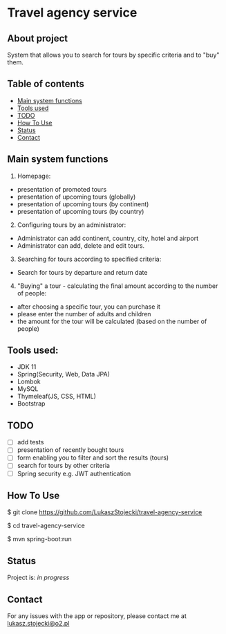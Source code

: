 # Travel agency service

## About project

System that allows you to search for tours by specific criteria and to "buy" them.

## Table of contents
* [Main system functions](#Main-system-functions)
* [Tools used](#Tools-used)
* [TODO](#TODO)
* [How To Use](#How-To-Use)
* [Status](#status)
* [Contact](#contact)

## Main system functions

1. Homepage:
- presentation of promoted tours
- presentation of upcoming tours (globally)
- presentation of upcoming tours (by continent)
- presentation of upcoming tours (by country)

2. Configuring tours by an administrator: 
- Administrator can add continent, country, city, hotel and airport
- Administrator can add, delete and edit tours.

3. Searching for tours according to specified criteria:
- Search for tours by departure and return date

4. "Buying" a tour - calculating the final amount according to the number of people:
- after choosing a specific tour, you can purchase it
- please enter the number of adults and children
- the amount for the tour will be calculated (based on the number of people)

## Tools used:

 - JDK 11
 - Spring(Security, Web, Data JPA)
 - Lombok
 - MySQL
 - Thymeleaf(JS, CSS, HTML)
 - Bootstrap

## TODO
- [ ] add tests
- [ ] presentation of recently bought tours
- [ ] form enabling you to filter and sort the results (tours)
- [ ] search for tours by other criteria
- [ ] Spring security e.g. JWT authentication

## How To Use
$ git clone https://github.com/LukaszStojecki/travel-agency-service

$ cd travel-agency-service

$ mvn spring-boot:run

## Status
Project is: _in progress_

## Contact

For any issues with the app or repository, please contact me at lukasz.stojecki@o2.pl
